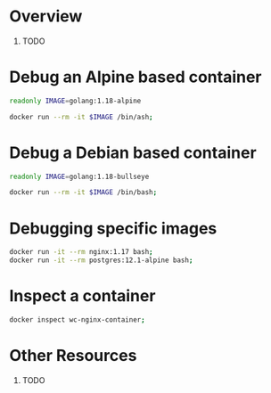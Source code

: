 # Overview
1. TODO


# Debug an Alpine based container
```bash
readonly IMAGE=golang:1.18-alpine

docker run --rm -it $IMAGE /bin/ash;
```

# Debug a Debian based container
```bash
readonly IMAGE=golang:1.18-bullseye

docker run --rm -it $IMAGE /bin/bash;
```


# Debugging specific images
```sh
docker run -it --rm nginx:1.17 bash;
docker run -it --rm postgres:12.1-alpine bash;
```


# Inspect a container
```bash
docker inspect wc-nginx-container;
```


# Other Resources
1. TODO